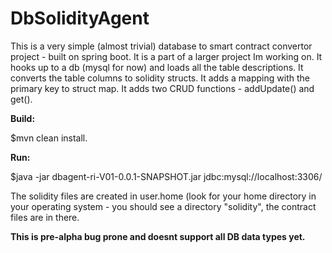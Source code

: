 # DbSolidityAgent

This is a very simple (almost trivial) database to smart contract convertor project - built on spring boot. It is a part of a larger project Im working on. It hooks up to a db (mysql for now) and loads all the table descriptions. It converts the table columns to solidity structs. It adds a mapping with the primary key to struct map. It adds two CRUD functions - addUpdate<Struct>() and get<Struct>().
  
 <b> Build:</b>
  
  $mvn clean install.
  
  <b>Run:</b>
  
  $java -jar dbagent-ri-V01-0.0.1-SNAPSHOT.jar jdbc:mysql://localhost:3306/<schema> <user> <password> <schema>
  
  The solidity files are created in user.home (look for your home directory in your operating system - you should see a directory "solidity", the contract files are in there. 
  
  <b>This is pre-alpha bug prone and doesnt support all DB data types yet.</b>
